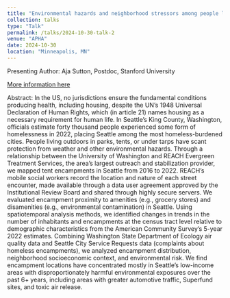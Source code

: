 ```yaml
---
title: "Environmental hazards and neighborhood stressors among people living outdoors in Seattle, Washington"
collection: talks
type: "Talk"
permalink: /talks/2024-10-30-talk-2
venue: "APHA"
date: 2024-10-30
location: "Minneapolis, MN"
---
```


Presenting Author: Aja Sutton, Postdoc, Stanford University

[More information here]([http://example2.com](https://apha.confex.com/apha/2024/meetingapp.cgi/Paper/557370))

Abstract: In the US, no jurisdictions ensure the fundamental conditions producing health, including housing, despite the UN’s 1948 Universal Declaration of Human Rights, which (in article 21) names housing as a necessary requirement for human life. In Seattle’s King County, Washington, officials estimate forty thousand people experienced some form of homelessness in 2022, placing Seattle among the most homeless-burdened cities. People living outdoors in parks, tents, or under tarps have scant protection from weather and other environmental hazards. Through a relationship between the University of Washington and REACH Evergreen Treatment Services, the area’s largest outreach and stabilization provider, we mapped tent encampments in Seattle from 2016 to 2022. REACH’s mobile social workers record the location and nature of each street encounter, made available through a data user agreement approved by the Institutional Review Board and shared through highly secure servers. We evaluated encampment proximity to amenities (e.g., grocery stores) and disamenities (e.g., environmental contamination) in Seattle. Using spatiotemporal analysis methods, we identified changes in trends in the number of inhabitants and encampments at the census tract level relative to demographic characteristics from the American Community Survey’s 5-year 2022 estimates. Combining Washington State Department of Ecology air quality data and Seattle City Service Requests data (complaints about homeless encampments), we analyzed encampment distribution, neighborhood socioeconomic context, and environmental risk. We find encampment locations have concentrated mostly in Seattle’s low-income areas with disproportionately harmful environmental exposures over the past 6+ years, including areas with greater automotive traffic, Superfund sites, and toxic air release.
